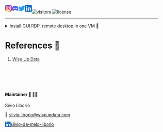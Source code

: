 <a href="https://github.com/wiseupdata/wiseupdata">
  <img align="left" alt="Wise Up Data's Instagram" width="22px" src="https://raw.githubusercontent.com/wiseupdata/wiseupdata/main/assets/instagram.png" />   
</a> 
<a href="https://github.com/wiseupdata/wiseupdata">
  <img align="left" alt="wise Up Data's Discord" width="22px" src="https://github.com/wiseupdata/wiseupdata/blob/main/assets/discord.svg" />
</a>
<a href="https://github.com/wiseupdata/wiseupdata">
  <img align="left" alt="wise Up Data | Twitter" width="22px" src="https://github.com/wiseupdata/wiseupdata/blob/main/assets/twitter.svg" />
</a>
<a href="https://github.com/wiseupdata/wiseupdata">
  <img align="left" alt="wise Up Data's LinkedIN" width="22px" src="https://raw.githubusercontent.com/wiseupdata/wiseupdata/200536ac97c85161cdfea6de4fc9b271ba197c2d/assets/linkedin.svg" />
</a>

![visitors](https://visitor-badge.glitch.me/badge?page_id=wiseupdata.virtual-machines-vm&left_color=green&right_color=black)
![license](https://img.shields.io/github/license/wiseupdata/virtual-machines-vm)

---

<a name="readme-top"></a>

<details>
<summary>
    Install GUI RDP, remote desktop in one VM 🚀️
</summary>

### Let's update the Ubuntu system 👀️

```
sudo apt update
sudo apt upgrade
```

<img align="center" alt="gif" src="assets/update.gif" width="700" />
</img>
<br>

### Install the X2Go server

```
sudo apt install software-properties-common
sudo add-apt-repository ppa:x2go/stable
sudo apt update
sudo apt install x2goserver x2goserver-xsession
```

<img align="center" alt="gif" src="assets/x2go.gif" width="700" />
</img>
<br>

### Install the xfce4 server

```
sudo apt install xfce4
```

<img align="center" alt="gif" src="assets/xfce4.gif" width="700" />
</img>
<br>

### Start the X2Go server

```
sudo systemctl start x2goserver
```

<img align="center" alt="gif" src="assets/x2goserver.gif" width="700" />


### Information

> X2Go is a remote desktop software solution that enables you to access graphical desktops of Linux servers over a low bandwidth connection. It is a fast and lightweight alternative to other remote desktop protocols, such as VNC or RDP.
> 
> X2Go is a good choice for setting up RDP on your Ubuntu VM running in Oracle Cloud for several reasons:
> 
> - It is open-source and free.
> - It provides a secure remote desktop solution by using the SSH protocol for encryption.
> - It supports various desktop environments, such as Xfce, Mate, LXDE, KDE, and more.
> - It is easy to install and configure on Ubuntu.
> - It has a low memory footprint, making it suitable for low-spec VMs.
> 
> Overall, X2Go is a reliable and efficient option for setting up RDP on your Ubuntu VM in Oracle Cloud.

</details>

# References 🎉️

1. [Wise Up Data](https://github.com/wiseupdata)

<br><br>
---

#### Maintainer 🤗 👨‍💻

Sivio Liborio

📧 silvio.liborio@wiseupdata.com

<a href="https://www.linkedin.com/in/silvio-de-melo-liborio">silvio-de-melo-liborio <img align="left" alt="LinkedIN" width="18px" src="https://raw.githubusercontent.com/wiseupdata/wsl-latest/main/assets/linkedin.svg" />
</a>
